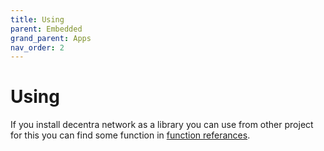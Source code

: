 ```yaml
---
title: Using
parent: Embedded
grand_parent: Apps
nav_order: 2
---
```


# Using
If you install decentra network as a library you can use from other project for this you can find some function in [function referances](https://decentra-network.github.io/Decentra-Network/systems/functions.html).
